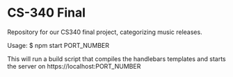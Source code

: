 # CS-340 Final
Repository for our CS340 final project, categorizing music releases.

Usage: 
$ npm start PORT_NUMBER


This will run a build script that compiles the handlebars templates and starts the server on https://localhost:PORT_NUMBER 
